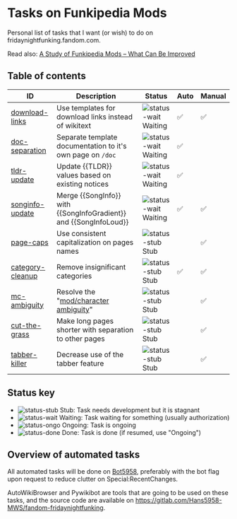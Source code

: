 # Tasks on Funkipedia Mods

Personal list of tasks that I want (or wish) to do on fridaynightfunking.fandom.com.

Read also: [A Study of Funkipedia Mods – What Can Be Improved](https://gist.github.com/Hans5958/9aee0e5ae53128f3ffb47ed03e87e9a8)

## Table of contents

| ID                                               | Description                                                       | Status                 | Auto               | Manual             |
| ------------------------------------------------ | ----------------------------------------------------------------- | ---------------------- | ------------------ | ------------------ |
| [download-links](1-download-links/README.md)     | Use templates for download links instead of wikitext              | ![status-wait] Waiting | :white_check_mark: | :white_check_mark: |
| [doc-separation](2-doc-separation/README.md)     | Separate template documentation to it's own page on `/doc`        | ![status-wait] Waiting | :white_check_mark: |                    |
| [tldr-update](3-tldr-update/README.md)           | Update {{TLDR}} values based on existing notices                  | ![status-wait] Waiting | :white_check_mark: |                    |
| [songinfo-update](4-songinfo-update/README.md)   | Merge {{SongInfo}} with {{SongInfoGradient}} and {{SongInfoLoud}} | ![status-wait] Waiting | :white_check_mark: | :white_check_mark: |
| [page-caps](5-page-caps/README.md)               | Use consistent capitalization on pages names                      | ![status-stub] Stub    |                    | :white_check_mark: |
| [category-cleanup](6-category-cleanup/README.md) | Remove insignificant categories                                   | ![status-stub] Stub    | :white_check_mark: | :white_check_mark: |
| [mc-ambiguity](7-mc-ambiguity/README.md)         | Resolve the "[mod/character ambiguity](link-mc-ambiguity)"        | ![status-stub] Stub    |                    | :white_check_mark: |
| [cut-the-grass](8-cut-the-grass/README.md)       | Make long pages shorter with separation to other pages            | ![status-stub] Stub    |                    | :white_check_mark: |
| [tabber-killer](9-tabber-killer/README.md)       | Decrease use of the tabber feature                                | ![status-stub] Stub    |                    | :white_check_mark: |

## Status key

- ![status-stub] Stub: Task needs development but it is stagnant
- ![status-wait] Waiting: Task waiting for something (usually authorization)
- ![status-ongo] Ongoing: Task is ongoing
- ![status-done] Done: Task is done (if resumed, use "Ongoing")

## Overview of automated tasks

All automated tasks will be done on [Bot5958](https://fridaynightfunking.com/wiki/User:Bot5958), preferably with the bot flag upon request to reduce clutter on Special:RecentChanges.

AutoWikiBrowser and Pywikibot are tools that are going to be used on these tasks, and the source code are available on https://gitlab.com/Hans5958-MWS/fandom-fridaynightfunking.


[link-mc-ambiguity]: https://gist.github.com/Hans5958/9aee0e5ae53128f3ffb47ed03e87e9a8#the-modcharacter-ambiguity
<!-- status start -->
[status-done]: https://upload.wikimedia.org/wikipedia/commons/thumb/4/41/Symbol_confirmed.svg/16px-Symbol_confirmed.svg.png
[status-wait]: https://upload.wikimedia.org/wikipedia/commons/thumb/5/54/Symbol_wait.svg/16px-Symbol_wait.svg.png
[status-stub]: https://upload.wikimedia.org/wikipedia/commons/thumb/f/f5/Symbol_stub_class.svg/16px-Symbol_stub_class.svg.png
[status-ongo]: https://upload.wikimedia.org/wikipedia/commons/thumb/9/94/Symbol_support_vote.svg/16px-Symbol_support_vote.svg.png
<!-- status end -->

